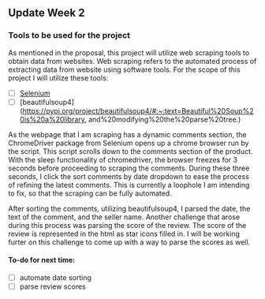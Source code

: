 ## Update Week 2

### Tools to be used for the project

As mentioned in the proposal, this project will utilize web scraping tools to obtain data from websites. Web 
scraping refers to the automated process of extracting data from website using software tools. For the scope of this 
project I will utilize these tools:
- [ ] [Selenium](https://selenium-python.readthedocs.io/) 
- [ ] [beautifulsoup4](https://pypi.org/project/beautifulsoup4/#:~:text=Beautiful%20Soup%20is%20a%20library,
  and%20modifying%20the%20parse%20tree.)

As the webpage that I am scraping has a dynamic comments section, the ChromeDriver package from Selenium opens up a 
chrome browser run by the script. This script scrolls down to the comments section of the product. With the sleep 
functionality of chromedriver, the browser freezes for 3 seconds before proceeding to scraping the comments. During 
these three seconds, I click the sort comments by date dropdown to ease the process of refining the latest comments. 
This is currently a loophole I am intending to fix, so that the scraping can be fully automated. 

After sorting the comments, utilizing beautifulsoup4, I parsed the date, the text of the comment, and the seller 
name. Another challenge that arose during this process was parsing the score of the review. The score of the review 
is represented in the html as star icons filled in. I will be working furter on this challenge to come up with a way 
to parse the scores as well. 

#### To-do for next time:
- [ ] automate date sorting 
- [ ] parse review scores 
